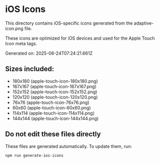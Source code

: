 # iOS Icons

This directory contains iOS-specific icons generated from the adaptive-icon.png file.

These icons are optimized for iOS devices and used for the Apple Touch Icon meta tags.

Generated on: 2025-06-24T07:24:21.661Z

## Sizes included:
- 180x180 (apple-touch-icon-180x180.png)
- 167x167 (apple-touch-icon-167x167.png)
- 152x152 (apple-touch-icon-152x152.png)
- 120x120 (apple-touch-icon-120x120.png)
- 76x76 (apple-touch-icon-76x76.png)
- 60x60 (apple-touch-icon-60x60.png)
- 114x114 (apple-touch-icon-114x114.png)
- 144x144 (apple-touch-icon-144x144.png)

## Do not edit these files directly
These files are generated automatically. To update them, run:

```
npm run generate-ios-icons
```
